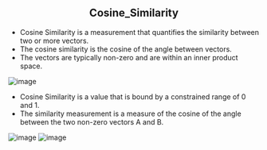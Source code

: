 <h2 align= "center"> Cosine_Similarity</h2>

* Cosine Similarity is a measurement that quantifies the similarity between two or more vectors. 
* The cosine similarity is the cosine of the angle between vectors. 
* The vectors are typically non-zero and are within an inner product space.

![image](https://user-images.githubusercontent.com/116465139/211195287-4a4be879-816c-409c-a760-93f837ebe237.png)

* Cosine Similarity is a value that is bound by a constrained range of 0 and 1.
* The similarity measurement is a measure of the cosine of the angle between the two non-zero vectors A and B.

![image](https://user-images.githubusercontent.com/116465139/211195429-017fae78-573b-4c52-9501-228d884ef728.png)
![image](https://user-images.githubusercontent.com/116465139/211195432-86f9555b-677d-429c-9a77-8565f96d0427.png)
